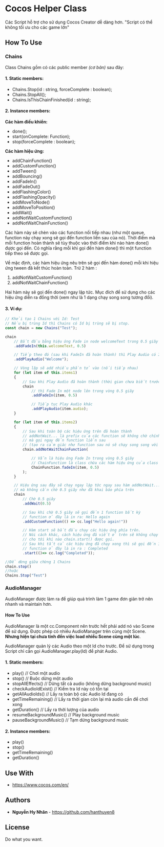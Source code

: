 # Cocos Helper Class

Các Script hỗ trợ cho sử dụng Cocos Creator dễ dàng hơn.
"Script có thể không tối ưu cho các game lớn"

## How To Use

### Chains

Class Chains gồm có các public member *(cơ bản)* sau đây:

#### 1. Static members:

- Chains.Stop(id : string, forceComplete : boolean);
- Chains.StopAll();
- Chains.IsThisChainFinished(id : string);

#### 2. Instance members:

**Các hàm điều khiển:**

- done();
- start(onComplete: Function);
- stop(forceComplete : boolean);

**Các hàm hiệu ứng:**

- addChainFunction()
- addCustomFunction()
- addTween()
- addBouncing()
- addFadeIn()
- addFadeOut()
- addFlashingColor()
- addFlashingOpacity()
- addMoveToNode()
- addMoveToPosition()
- addWait()
- addNotWaitCustomFunction()
- addNotWaitChainFunction()

Các hàm này sẽ chèn vào các function nối tiếp nhau (như một queue, function này chạy xong sẽ gọi đến function liền sau của nó). Thời điểm mà mỗi function hoàn thành sẽ tùy thuộc vào thời điểm khi nào hàm done() được gọi đến. Có nghĩa rằng mỗi khi gọi đến hàm done() thì một function tiếp theo sẽ được gọi.

Về mặc định, các hàm hiệu ứng nêu trên sẽ gọi đến hàm done() mỗi khi hiệu ứng tween đã kết thúc hoàn toàn.
Trừ 2 hàm :
1. addNotWaitCustomFunction()
2. addNotWaitChainFunction()

Hai hàm này sẽ gọi đến done() ngay lập tức. Mục đích để sử dụng cho các hiệu ứng diễn ra đồng thời (xem như là 1 dạng chạy song song tương đối).

#### 3. Ví dụ:

```typescript
// Khởi tạo 1 Chains với Id: Test
// Nếu bị trùng Id thì Chains có Id bị trùng sẽ bị stop.
const chain = new Chains("Test");

chain
    // Bắt đầu bằng hiệu ứng Fade in node welcomeText trong 0.5 giây
    .addFadeIn(this.welcomeText, 0.5)

    // Tiếp theo đó (sau khi FadeIn đã hoàn thành) thì Play Audio có Id: Welcome
    .addPlayAudio("Welcome");

    // Vòng lặp sẽ add nhiều phần tử vào (nối tiếp nhau)
    for (let item of this.items1)
    {
        // Sau khi Play Audio đã hoàn thành (thời gian chưa biết trước)
        chain
            // thì Fade In một node lên trong vòng 0.5 giây
            .addFadeIn(item, 0.5)

            // Tiếp tục Play Audio khác
            .addPlayAudio(item.audio);
    }

    for (let item of this.items2)
    {
        // Sau khi toàn bộ các hiệu ứng trên đã hoàn thành
        // addNotWait... là prefix của các function sẽ không chờ chính nó hoàn thành
        // mà gọi ngay đến function liền sau 
        // (tạo ra cảm giác như function sau nó sẽ chạy song song với nó)
        chain.addNotWaitChainFunction(

            // Vẫn là hiệu ứng Fade In trong vòng 0.5 giây
            // ChainFunction là class chứa các hàm hiệu ứng của class Chains
            ChainFunction.fadeIn(item, 0.5)
        );
    }

    // Hiệu ứng sau đây sẽ chạy ngay lập tức ngay sau hàm addNotWait... 
    // mà không cần chờ 0.5 giây như đã khai báo phía trên
    chain
        // Chờ 0.5 giây
        .addWait(0.5)

        // Sau khi chờ 0.5 giây sẽ gọi đến 1 function bất kỳ
        // function ở đây là in ra: Hello again
        .addCustomFunction(() => cc.log("Hello again!"))

        // Hàm start sẽ bắt đầu chạy các hiệu ứng phía trên.
        // Nói cách khác, cách hiệu ứng đã viết ở trên sẽ không chạy
        // cho tới khi nào chain.start() được gọi.
        // Sau khi tất cả các hiệu ứng đã chạy xong thì sẽ gọi đến 1 function bất kỳ nào đó (callback)
        // function ở đây là in ra : Completed
        .start(()=> cc.log("Completed"));

//Để dừng giữa chừng 1 Chains
chain.stop() 
//hoặc
Chains.Stop("Test")
```

### AudioManager

AudioManager được làm ra để giúp quá trình làm 1 game đơn giản trở nên nhanh và maintain hơn.

#### How To Use
AudioManager là một cc.Component nên trước hết phải add nó vào Scene để sử dụng.
Được phép có nhiều AudioManager trên cùng một Scene.
**Nhưng hiện tại chưa tính đến việc load nhiều Scene cùng một lúc**.

AudioManager quản lý các Audio theo một Id cho trước.
Để sử dụng trong Script chỉ cần gọi AudioManager.play(Id) để phát Audio.

#### 1. Static members:

- play()                    // Chơi một audio
- stop()                    // Buộc dừng một audio
- stopAllEffects()          // Dừng tất cả audio (không dừng background music)
- checkAudioIdExist()       // Kiểm tra Id này có tồn tại
- getAllAudioIds()          // Lấy ra toàn bộ các Audio Id đang có
- getTimeRemaining()        // Lấy ra thời gian còn lại mà audio cần để chơi xong
- getDuration()             // Lấy ra thời lượng của audio
- resumeBackgroundMusic()   // Play background music
- pauseBackgroundMusic()    // Tạm dừng background music

#### 2. Instance members:

- play()
- stop()
- getTimeRemaining()        
- getDuration()             

## Use With

* https://www.cocos.com/en/

## Authors

* **Nguyễn Hy Nhân** - https://github.com/hanthuyen8

## License

Do what you want.
